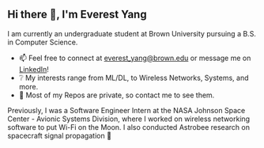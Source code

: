 ## Hi there 👋, I'm Everest Yang
I am currently an undergraduate student at Brown University pursuing a B.S. in Computer Science.

* 📫 Feel free to connect at everest_yang@brown.edu or message me on [LinkedIn](https://www.linkedin.com/in/everestyang/)!
* ❔ My interests range from ML/DL, to Wireless Networks, Systems, and more.
* 🤔 Most of my Repos are private, so contact me to see them. 

Previously, I was a Software Engineer Intern at the NASA Johnson Space Center - Avionic Systems Division, where I worked on wireless networking software to put Wi-Fi on the Moon. I also conducted Astrobee research on spacecraft signal propagation 🚀 
